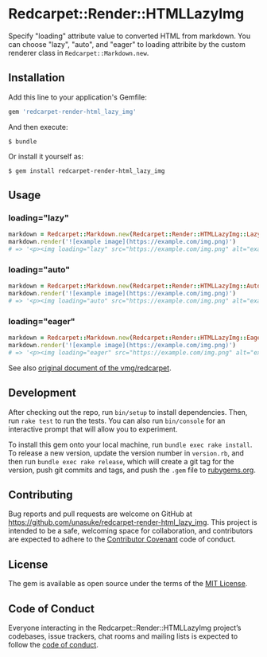 # Redcarpet::Render::HTMLLazyImg

Specify "loading" attribute value to converted HTML from markdown.
You can choose "lazy", "auto", and "eager" to loading attribite by the custom renderer class in `Redcarpet::Markdown.new`.

## Installation

Add this line to your application's Gemfile:

```ruby
gem 'redcarpet-render-html_lazy_img'
```

And then execute:

```shell
$ bundle
```

Or install it yourself as:

```shell
$ gem install redcarpet-render-html_lazy_img
```

## Usage

### loading="lazy"
```ruby
markdown = Redcarpet::Markdown.new(Redcarpet::Render::HTMLLazyImg::Lazy)
markdown.render('![example image](https://example.com/img.png)')
# => '<p><img loading="lazy" src="https://example.com/img.png" alt="example image" /></p>'
```

### loading="auto"
```ruby
markdown = Redcarpet::Markdown.new(Redcarpet::Render::HTMLLazyImg::Auto)
markdown.render('![example image](https://example.com/img.png)')
# => '<p><img loading="auto" src="https://example.com/img.png" alt="example image" /></p>'
```

### loading="eager"
```ruby
markdown = Redcarpet::Markdown.new(Redcarpet::Render::HTMLLazyImg::Eager)
markdown.render('![example image](https://example.com/img.png)')
# => '<p><img loading="eager" src="https://example.com/img.png" alt="example image" /></p>'
```

See also [original document of the vmg/redcarpet](https://github.com/vmg/redcarpet#and-you-can-even-cook-your-own).

## Development

After checking out the repo, run `bin/setup` to install dependencies. Then, run `rake test` to run the tests. You can also run `bin/console` for an interactive prompt that will allow you to experiment.

To install this gem onto your local machine, run `bundle exec rake install`. To release a new version, update the version number in `version.rb`, and then run `bundle exec rake release`, which will create a git tag for the version, push git commits and tags, and push the `.gem` file to [rubygems.org](https://rubygems.org).

## Contributing

Bug reports and pull requests are welcome on GitHub at https://github.com/unasuke/redcarpet-render-html_lazy_img. This project is intended to be a safe, welcoming space for collaboration, and contributors are expected to adhere to the [Contributor Covenant](http://contributor-covenant.org) code of conduct.

## License

The gem is available as open source under the terms of the [MIT License](https://opensource.org/licenses/MIT).

## Code of Conduct

Everyone interacting in the Redcarpet::Render::HTMLLazyImg project’s codebases, issue trackers, chat rooms and mailing lists is expected to follow the [code of conduct](https://github.com/unasuke/redcarpet-render-html_lazy_img/blob/master/CODE_OF_CONDUCT.md).
